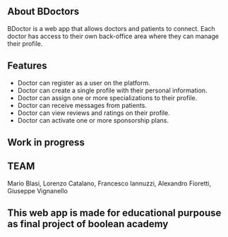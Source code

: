 
## About BDoctors
BDoctor is a web app that allows doctors and patients to connect. Each doctor has access to their own back-office area where they can manage their profile.

## Features 
- Doctor can register as a user on the platform.
- Doctor can create a single profile with their personal information.
- Doctor can assign one or more specializations to their profile.
- Doctor can receive messages from patients.
- Doctor can view reviews and ratings on their profile.
- Doctor can activate one or more sponsorship plans.

## Work in progress

## TEAM 
Mario Blasi, Lorenzo Catalano, Francesco Iannuzzi, Alexandro Fioretti, Giuseppe Vignanello

## This web app is made for educational purpouse as final project of boolean academy 


